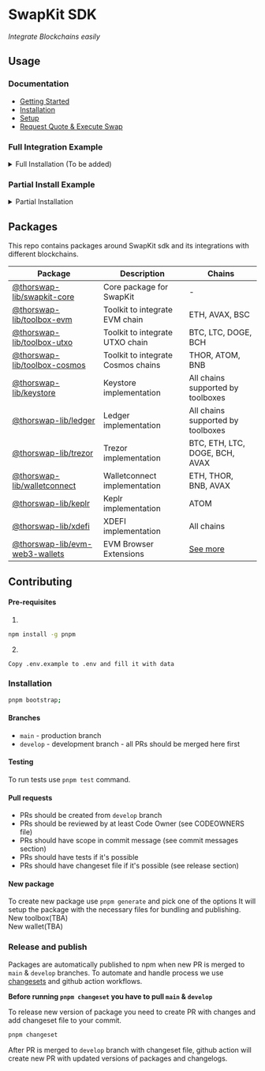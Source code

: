 # SwapKit SDK


_Integrate Blockchains easily_

## Usage

### Documentation

- [Getting Started](https://docs.thorswap.finance/swapkit-docs)
- [Installation](https://docs.thorswap.finance/swapkit-docs/swapkit-sdk/install-swapkit-sdk)
- [Setup](https://docs.thorswap.finance/swapkit-docs/swapkit-sdk/set-up-the-sdk)
- [Request Quote & Execute Swap](https://docs.thorswap.finance/swapkit-docs/swapkit-sdk/request-route-and-execute-swap)

### Full Integration Example

<details>
<summary>Full Installation (To be added)</summary>
</details>

### Partial Install Example

<details>
<summary>Partial Installation</summary>

If you want to install one part of SwapKit SDK, you can install it separate instances of wallets & toolboxes.
For example, if you want to use SwapKit SDK with EVM chains and Ledger wallet, you can install `@thorswap-lib/toolbox-evm`, `@thorswap-lib/ledger` and `@thorswap-lib/swapkit-core` packages.

<details>
<summary>pnpm</summary>

```bash
pnpm add @thorswap-lib/toolbox-evm @thorswap-lib/ledger @thorswap-lib/swapkit-core
```

</details>
<details>
<summary>yarn</summary>

```bash
yarn add @thorswap-lib/toolbox-evm @thorswap-lib/ledger @thorswap-lib/swapkit-core
```

</details>

<details>
<summary>npm</summary>

```bash
npm install @thorswap-lib/toolbox-evm @thorswap-lib/ledger @thorswap-lib/swapkit-core
```

</details>

<details>
<summary>bun</summary>

```bash
bun add @thorswap-lib/toolbox-evm @thorswap-lib/ledger @thorswap-lib/swapkit-core
```

</details>

#### Usage

Architecture of SwapKit SDK is pretty simple. It's based on the concept of toolboxes. Each toolbox is responsible for interacting with specific blockchain. For example, `@thorswap-lib/toolbox-evm` is responsible for interacting with ETH, AVAX, BSC, etc. Toolboxes are extending SwapKitCore instance with methods to interact with specific blockchain. SwapKitCore is responsible for managing wallets and providing unified interface for interacting with them. To extend SDK with wallet support you need to pass array of wallets to `extend` method. Wallets are responsible for interacting with specific wallet provider. After `extend` method is called, you can start connecting to wallets and interacting with them.

```typescript
import { Chain, FeeOption } from '@thorswap-lib/types';
import { SwapKitCore } from '@thorswap-lib/swapkit-core';
import { xdefiWallet } from '@thorswap-lib/xdefi';
import { evmWallet } from '@thorswap-lib/evm-web3-wallets';
import { keplr } from '@thorswap-lib/keplr';
import { keystoreWallet } from '@thorswap-lib/keystore';
import { ledgerWallet } from '@thorswap-lib/ledger';
import { trezorWallet } from '@thorswap-lib/trezor';
import { walletconnectWallet } from '@thorswap-lib/walletconnect';

const getSwapKitClient = () => {
  const client = new SwapKitCore()

  client.extend({
    config: {
      utxoApiKey: ''
      covalentApiKey: '',
      ethplorerApiKey: '',
      walletConnectProjectId: '',
    },
    wallets: [
      evmWallet, // MetaMask, BraveWallet, TrustWallet Web, Coinbase Wallet
      keplrWallet,
      keystoreWallet,
      ledgerWallet,
      trezorWallet,
      walletconnectWallet,
      xdefiWallet,
    ],
  });

  return SKClient;
}

// [44, 60, 2, 0, 0]
const llderivationPath = getDerivationPathFor({ chain: Chain.ETH, index: 2, type: 'ledgerLive' })
// [44, 60, 0, 0, 2]
const derivationPath = getDerivationPathFor({ chain: Chain.ETH, index: 2 })

const connectLedger = (chain: Chain) => {
  await getSwapKitClient().connectLedger(Chain.ETH, derivationPath)

  // { address: '0x...', balance: [], walletType: 'LEDGER' }
  const walletData = await getSwapKitClient().getWalletByChain(Chain.ETH)
}

// quoteRoute is returned from `/quote` API endpoint
// https://dev-docs.thorswap.net/aggregation-api/examples/Swap#fetch-quote
const quoteParams = (sender: string, recipient: string) => {
    sellAsset: 'ETH.THOR-0xa5f2211b9b8170f694421f2046281775e8468044',
    buyAsset: 'BTC.BTC',
    sellAmount: '1000',
    senderAddress: sender,
    recipientAddress: recipient
}

const baseUrl = `https://api.thorswap.net/aggregator`;
const paramsStr = new URLSearchParams(quoteParams).toString();

const fetchQuote = (sender: string, recipient: string) => {
  const params = quoteParams(sender, recipient)
  const paramsStr = new URLSearchParams(params).toString();

  return fetch(`${baseUrl}/tokens/quote?${paramsStr}`).then(res => res.json())
}

const swap = async () => {
  const senderAddress = '0x3C44CdDdB6a900fa2b585dd299e03d12FA4293BC'
  const recipient = 'bc1qcalsdh8v03f5xztc04gzqlkqhx2y07dakv7f5c'
  const { routes } = fetchQuote()
  // select best route from routes -> it has `optimal` flag set to true
  const route = routes[0]

  if (await getSwapKitClient().validateAddress({ chain: Chain.BTC, address: recipient })) {
    const txHash = await SKClient.swap({
      route,
      // Fee option multiplier -> it will be used if wallet supports gas calculation params
      feeOptionKey: FeeOption.Fastest,
      recipient
    })

    // txHash: '0x...'
  }
}

```

</details>

## Packages

This repo contains packages around SwapKit sdk and its integrations with different blockchains.

| Package                                                                 | Description                        | Chains                                            |
| ----------------------------------------------------------------------- | ---------------------------------- | ------------------------------------------------- |
| [@thorswap-lib/swapkit-core](./packages/swapkit/swapkit-core/README.md)         | Core package for SwapKit           | -                                                 |
| [@thorswap-lib/toolbox-evm](./packages/toolboxes/toolbox-evm/README.md)           | Toolkit to integrate EVM chain     | ETH, AVAX, BSC                                    |
| [@thorswap-lib/toolbox-utxo](./packages/toolboxes/toolbox-utxo/README.md)         | Toolkit to integrate UTXO chain    | BTC, LTC, DOGE, BCH                               |
| [@thorswap-lib/toolbox-cosmos](./packages/toolboxes/toolbox-cosmos/README.md)     | Toolkit to integrate Cosmos chains | THOR, ATOM, BNB                                   |
| [@thorswap-lib/keystore](./packages/wallets/keystore/README.md)                 | Keystore implementation            | All chains supported by toolboxes                 |
| [@thorswap-lib/ledger](./packages/wallets/ledger/README.md)                     | Ledger implementation              | All chains supported by toolboxes                 |
| [@thorswap-lib/trezor](./packages/wallets/trezor/README.md)                     | Trezor implementation              | BTC, ETH, LTC, DOGE, BCH, AVAX                    |
| [@thorswap-lib/walletconnect](./packages/wallets/walletconnect/README.md)       | Walletconnect implementation       | ETH, THOR, BNB, AVAX                              |
| [@thorswap-lib/keplr](./packages/wallets/keplr/README.md)                       | Keplr implementation               | ATOM                                              |
| [@thorswap-lib/xdefi](./packages/wallets/xdefi/README.md)                       | XDEFI implementation               | All chains                                        |
| [@thorswap-lib/evm-web3-wallets](./packages/wallets/evm-web3-wallets/README.md) | EVM Browser Extensions             | [See more](./packages/wallets/evm-web3-wallets/README.md) |

## Contributing

#### Pre-requisites

1.

```bash
npm install -g pnpm
```

2.

```pre
Copy .env.example to .env and fill it with data
```

### Installation

```bash
pnpm bootstrap;
```

#### Branches

- `main` - production branch
- `develop` - development branch - all PRs should be merged here first

#### Testing

To run tests use `pnpm test` command.

#### Pull requests

- PRs should be created from `develop` branch
- PRs should be reviewed by at least Code Owner (see CODEOWNERS file)
- PRs should have scope in commit message (see commit messages section)
- PRs should have tests if it's possible
- PRs should have changeset file if it's possible (see release section)

#### New package

To create new package use `pnpm generate` and pick one of the options
It will setup the package with the necessary files for bundling and publishing.
</br>
New toolbox(TBA)
</br>
New wallet(TBA)

### Release and publish

Packages are automatically published to npm when new PR is merged to `main` & `develop` branches.
To automate and handle process we use [changesets](https://github.com/changesets/changesets) and github action workflows.

<b>Before running `pnpm changeset` you have to pull `main` & `develop`</b>

To release new version of package you need to create PR with changes and add changeset file to your commit.

```bash
pnpm changeset
```

After PR is merged to `develop` branch with changeset file, github action will create new PR with updated versions of packages and changelogs.
